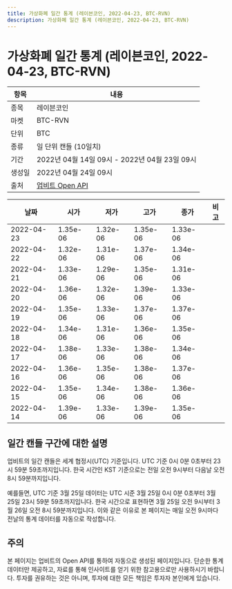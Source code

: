 ```yaml
---
title: 가상화폐 일간 통계 (레이븐코인, 2022-04-23, BTC-RVN)
description: 가상화폐 일간 통계 (레이븐코인, 2022-04-23, BTC-RVN)
---
```



가상화폐 일간 통계 (레이븐코인, 2022-04-23, BTC-RVN)
===

|항목|내용|
|--|--|
|종목|레이븐코인|
|마켓|BTC-RVN|
|단위|BTC|
|종류|일 단위 캔들 (10일치)|
|기간|2022년 04월 14일 09시 - 2022년 04월 23일 09시|
|생성일|2022년 04월 24일 09시|
|출처|[업비트 Open API](https://docs.upbit.com)|


|날짜|시가|저가|고가|종가|비고|
|--|--|--|--|--|--|
|2022-04-23|1.35e-06|1.32e-06|1.35e-06|1.33e-06|    |
|2022-04-22|1.32e-06|1.31e-06|1.37e-06|1.34e-06|    |
|2022-04-21|1.33e-06|1.29e-06|1.35e-06|1.31e-06|    |
|2022-04-20|1.36e-06|1.32e-06|1.39e-06|1.33e-06|    |
|2022-04-19|1.35e-06|1.33e-06|1.37e-06|1.37e-06|    |
|2022-04-18|1.34e-06|1.31e-06|1.36e-06|1.35e-06|    |
|2022-04-17|1.38e-06|1.33e-06|1.38e-06|1.34e-06|    |
|2022-04-16|1.36e-06|1.35e-06|1.38e-06|1.37e-06|    |
|2022-04-15|1.35e-06|1.34e-06|1.38e-06|1.36e-06|    |
|2022-04-14|1.39e-06|1.33e-06|1.39e-06|1.35e-06|    |


일간 캔들 구간에 대한 설명
---


업비트의 일간 캔들은 세계 협정시(UTC) 기준입니다. 
UTC 기준 0시 0분 0초부터 23시 59분 59초까지입니다. 
한국 시간인 KST 기준으로는 전일 오전 9시부터 다음날 오전 8시 59분까지입니다. 


예를들면, UTC 기준 3월 25일 데이터는 UTC 시준 3월 25일 0시 0분 0초부터 3월 25일 23시 59분 59초까지입니다. 
한국 시간으로 표현하면 3월 25일 오전 9시부터 3월 26일 오전 8시 59분까지입니다. 
이와 같은 이유로 본 페이지는 매일 오전 9시마다 전날의 통계 데이터를 자동으로 작성합니다. 


주의
---


본 페이지는 업비트의 Open API를 통하여 자동으로 생성된 페이지입니다. 
단순한 통계 데이터만 제공하고, 자료를 통해 인사이트를 얻기 위한 참고용으로만 사용하시기 바랍니다. 
투자를 권유하는 것은 아니며, 투자에 대한 모든 책임은 투자자 본인에게 있습니다. 
